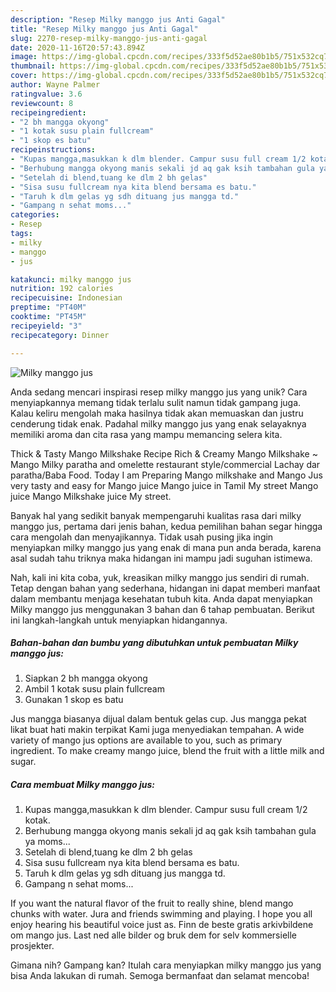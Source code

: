 ```yaml
---
description: "Resep Milky manggo jus Anti Gagal"
title: "Resep Milky manggo jus Anti Gagal"
slug: 2270-resep-milky-manggo-jus-anti-gagal
date: 2020-11-16T20:57:43.894Z
image: https://img-global.cpcdn.com/recipes/333f5d52ae80b1b5/751x532cq70/milky-manggo-jus-foto-resep-utama.jpg
thumbnail: https://img-global.cpcdn.com/recipes/333f5d52ae80b1b5/751x532cq70/milky-manggo-jus-foto-resep-utama.jpg
cover: https://img-global.cpcdn.com/recipes/333f5d52ae80b1b5/751x532cq70/milky-manggo-jus-foto-resep-utama.jpg
author: Wayne Palmer
ratingvalue: 3.6
reviewcount: 8
recipeingredient:
- "2 bh mangga okyong"
- "1 kotak susu plain fullcream"
- "1 skop es batu"
recipeinstructions:
- "Kupas mangga,masukkan k dlm blender. Campur susu full cream 1/2 kotak."
- "Berhubung mangga okyong manis sekali jd aq gak ksih tambahan gula ya moms..."
- "Setelah di blend,tuang ke dlm 2 bh gelas"
- "Sisa susu fullcream nya kita blend bersama es batu."
- "Taruh k dlm gelas yg sdh dituang jus mangga td."
- "Gampang n sehat moms..."
categories:
- Resep
tags:
- milky
- manggo
- jus

katakunci: milky manggo jus 
nutrition: 192 calories
recipecuisine: Indonesian
preptime: "PT40M"
cooktime: "PT45M"
recipeyield: "3"
recipecategory: Dinner

---
```



![Milky manggo jus](https://img-global.cpcdn.com/recipes/333f5d52ae80b1b5/751x532cq70/milky-manggo-jus-foto-resep-utama.jpg)

Anda sedang mencari inspirasi resep milky manggo jus yang unik? Cara menyiapkannya memang tidak terlalu sulit namun tidak gampang juga. Kalau keliru mengolah maka hasilnya tidak akan memuaskan dan justru cenderung tidak enak. Padahal milky manggo jus yang enak selayaknya memiliki aroma dan cita rasa yang mampu memancing selera kita.

Thick &amp; Tasty Mango Milkshake Recipe Rich &amp; Creamy Mango Milkshake ~ Mango Milky paratha and omelette restaurant style/commercial Lachay dar paratha/Baba Food. Today I am Preparing Mango milkshake and Mango Jus very tasty and easy for Mango juice Mango juice in Tamil My street Mango juice Mango Milkshake juice My street.

Banyak hal yang sedikit banyak mempengaruhi kualitas rasa dari milky manggo jus, pertama dari jenis bahan, kedua pemilihan bahan segar hingga cara mengolah dan menyajikannya. Tidak usah pusing jika ingin menyiapkan milky manggo jus yang enak di mana pun anda berada, karena asal sudah tahu triknya maka hidangan ini mampu jadi suguhan istimewa.


Nah, kali ini kita coba, yuk, kreasikan milky manggo jus sendiri di rumah. Tetap dengan bahan yang sederhana, hidangan ini dapat memberi manfaat dalam membantu menjaga kesehatan tubuh kita. Anda dapat menyiapkan Milky manggo jus menggunakan 3 bahan dan 6 tahap pembuatan. Berikut ini langkah-langkah untuk menyiapkan hidangannya.

<!--inarticleads1-->

##### Bahan-bahan dan bumbu yang dibutuhkan untuk pembuatan Milky manggo jus:

1. Siapkan 2 bh mangga okyong
1. Ambil 1 kotak susu plain fullcream
1. Gunakan 1 skop es batu


Jus mangga biasanya dijual dalam bentuk gelas cup. Jus mangga pekat likat buat hati makin terpikat Kami juga menyediakan tempahan. A wide variety of mango jus options are available to you, such as primary ingredient. To make creamy mango juice, blend the fruit with a little milk and sugar. 

<!--inarticleads2-->

##### Cara membuat Milky manggo jus:

1. Kupas mangga,masukkan k dlm blender. Campur susu full cream 1/2 kotak.
1. Berhubung mangga okyong manis sekali jd aq gak ksih tambahan gula ya moms...
1. Setelah di blend,tuang ke dlm 2 bh gelas
1. Sisa susu fullcream nya kita blend bersama es batu.
1. Taruh k dlm gelas yg sdh dituang jus mangga td.
1. Gampang n sehat moms...


If you want the natural flavor of the fruit to really shine, blend mango chunks with water. Jura and friends swimming and playing. I hope you all enjoy hearing his beautiful voice just as. Finn de beste gratis arkivbildene om mango jus. Last ned alle bilder og bruk dem for selv kommersielle prosjekter. 

Gimana nih? Gampang kan? Itulah cara menyiapkan milky manggo jus yang bisa Anda lakukan di rumah. Semoga bermanfaat dan selamat mencoba!
